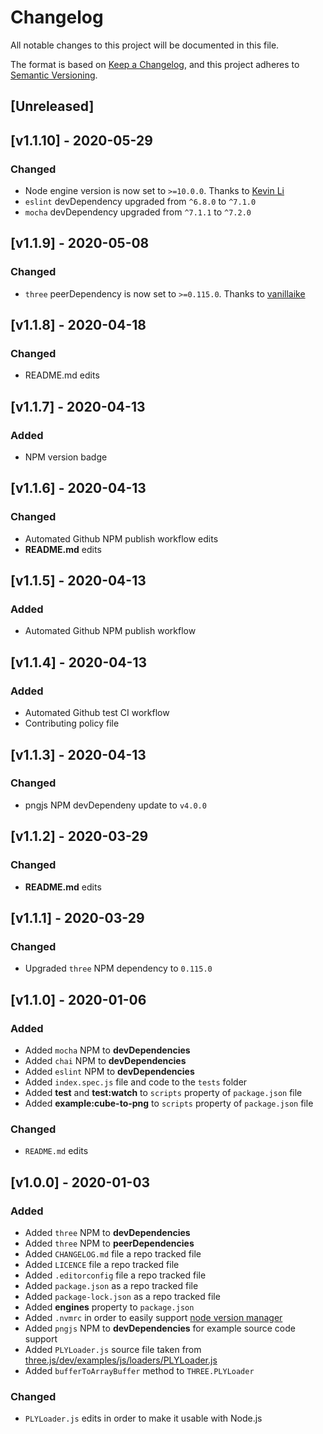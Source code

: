 # Changelog
All notable changes to this project will be documented in this file.

The format is based on [Keep a Changelog](https://keepachangelog.com/en/1.0.0/),
and this project adheres to [Semantic Versioning](https://semver.org/spec/v2.0.0.html).

## [Unreleased]


## [v1.1.10] - 2020-05-29
### Changed
- Node engine version is now set to `>=10.0.0`. Thanks to [Kevin Li][2]
- `eslint` devDependency upgraded from `^6.8.0` to `^7.1.0`
- `mocha` devDependency upgraded from `^7.1.1` to `^7.2.0`

## [v1.1.9] - 2020-05-08
### Changed
- `three` peerDependency is now set to `>=0.115.0`. Thanks to [vanillaike][1]

## [v1.1.8] - 2020-04-18
### Changed
- README.md edits

## [v1.1.7] - 2020-04-13
### Added
- NPM version badge

## [v1.1.6] - 2020-04-13
### Changed
- Automated Github NPM publish workflow edits
- **README.md** edits

## [v1.1.5] - 2020-04-13
### Added
- Automated Github NPM publish workflow


## [v1.1.4] - 2020-04-13
### Added
- Automated Github test CI workflow
- Contributing policy file


## [v1.1.3] - 2020-04-13
### Changed
- pngjs NPM devDependeny update to `v4.0.0`


## [v1.1.2] - 2020-03-29
### Changed
- **README.md** edits


## [v1.1.1] - 2020-03-29
### Changed
- Upgraded `three` NPM dependency to `0.115.0`


## [v1.1.0] - 2020-01-06
### Added
- Added `mocha` NPM to **devDependencies**
- Added `chai` NPM to **devDependencies**
- Added `eslint` NPM to **devDependencies**
- Added `index.spec.js` file and code to the `tests` folder
- Added **test** and **test:watch** to `scripts` property of `package.json` file
- Added **example:cube-to-png** to `scripts` property of `package.json` file

### Changed
- `README.md` edits

## [v1.0.0] - 2020-01-03
### Added
- Added `three` NPM to **devDependencies**
- Added `three` NPM to **peerDependencies**
- Added `CHANGELOG.md` file a repo tracked file
- Added `LICENCE` file a repo tracked file
- Added `.editorconfig` file a repo tracked file
- Added `package.json` as a repo tracked file
- Added `package-lock.json` as a repo tracked file
- Added **engines** property to `package.json`
- Added `.nvmrc` in order to easily support [node version manager][nvm]
- Added `pngjs` NPM to **devDependencies** for example source code support
- Added `PLYLoader.js` source file taken from [three.js/dev/examples/js/loaders/PLYLoader.js][plyloader-source-url]
- Added `bufferToArrayBuffer` method to `THREE.PLYLoader`


### Changed
- `PLYLoader.js` edits in order to make it usable with Node.js

[nvm]: https://github.com/nvm-sh/nvm
[plyloader-source-url]: https://raw.githubusercontent.com/mrdoob/three.js/dev/examples/js/loaders/PLYLoader.js



[1]: https://github.com/vanillaike
[2]: https://github.com/jiaweihli
